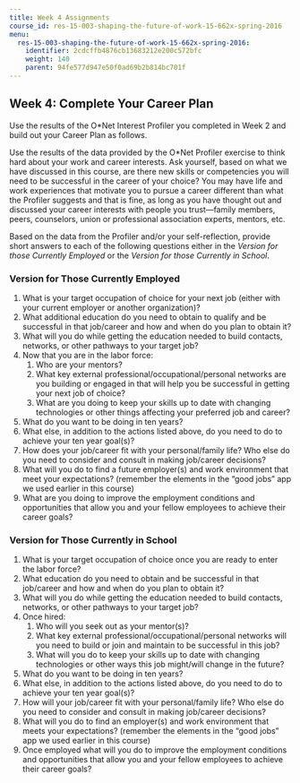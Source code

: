```yaml
---
title: Week 4 Assignments
course_id: res-15-003-shaping-the-future-of-work-15-662x-spring-2016
menu:
  res-15-003-shaping-the-future-of-work-15-662x-spring-2016:
    identifier: 2cdcffb4876cb13683212e200c572bfc
    weight: 140
    parent: 94fe577d947e50f0ad69b2b814bc701f
---
```

Week 4: Complete Your Career Plan
---------------------------------

Use the results of the O\*Net Interest Profiler you completed in Week 2 and build out your Career Plan as follows.

Use the results of the data provided by the O\*Net Profiler exercise to think hard about your work and career interests. Ask yourself, based on what we have discussed in this course, are there new skills or competencies you will need to be successful in the career of your choice? You may have life and work experiences that motivate you to pursue a career different than what the Profiler suggests and that is fine, as long as you have thought out and discussed your career interests with people you trust—family members, peers, counselors, union or professional association experts, mentors, etc.

Based on the data from the Profiler and/or your self-reflection, provide short answers to each of the following questions either in the _Version for those Currently Employed_ or the _Version for those Currently in School_.

### Version for Those Currently Employed

1.  What is your target occupation of choice for your next job (either with your current employer or another organization)?
2.  What additional education do you need to obtain to qualify and be successful in that job/career and how and when do you plan to obtain it?
3.  What will you do while getting the education needed to build contacts, networks, or other pathways to your target job?
4.  Now that you are in the labor force:
    1.  Who are your mentors?
    2.  What key external professional/occupational/personal networks are you building or engaged in that will help you be successful in getting your next job of choice?
    3.  What are you doing to keep your skills up to date with changing technologies or other things affecting your preferred job and career?
5.  What do you want to be doing in ten years?
6.  What else, in addition to the actions listed above, do you need to do to achieve your ten year goal(s)?
7.  How does your job/career fit with your personal/family life? Who else do you need to consider and consult in making job/career decisions?
8.  What will you do to find a future employer(s) and work environment that meet your expectations? (remember the elements in the “good jobs” app we used earlier in this course)
9.  What are you doing to improve the employment conditions and opportunities that allow you and your fellow employees to achieve their career goals?

### Version for Those Currently in School

1.  What is your target occupation of choice once you are ready to enter the labor force?
2.  What education do you need to obtain and be successful in that job/career and how and when do you plan to obtain it?
3.  What will you do while getting the education needed to build contacts, networks, or other pathways to your target job?
4.  Once hired:
    1.  Who will you seek out as your mentor(s)?
    2.  What key external professional/occupational/personal networks will you need to build or join and maintain to be successful in this job?
    3.  What will you do to keep your skills up to date with changing technologies or other ways this job might/will change in the future?
5.  What do you want to be doing in ten years?
6.  What else, in addition to the actions listed above, do you need to do to achieve your ten year goal(s)?
7.  How will your job/career fit with your personal/family life? Who else do you need to consider and consult in making job/career decisions?
8.  What will you do to find an employer(s) and work environment that meets your expectations? (remember the elements in the “good jobs” app we used earlier in this course)
9.  Once employed what will you do to improve the employment conditions and opportunities that allow you and your fellow employees to achieve their career goals?